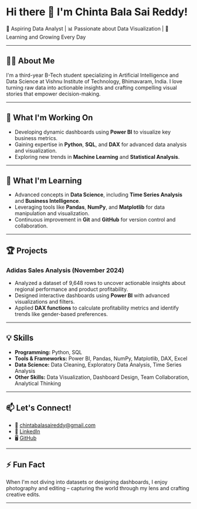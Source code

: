 # Hi there 👋 I'm Chinta Bala Sai Reddy!

🚀 Aspiring Data Analyst | 📊 Passionate about Data Visualization | 🌱 Learning and Growing Every Day

---

## 👨‍💻 About Me
I'm a third-year B-Tech student specializing in Artificial Intelligence and Data Science at Vishnu Institute of Technology, Bhimavaram, India. I love turning raw data into actionable insights and crafting compelling visual stories that empower decision-making.

---

## 🔭 What I'm Working On
- Developing dynamic dashboards using **Power BI** to visualize key business metrics.
- Gaining expertise in **Python**, **SQL**, and **DAX** for advanced data analysis and visualization.
- Exploring new trends in **Machine Learning** and **Statistical Analysis**.

---

## 🌱 What I'm Learning
- Advanced concepts in **Data Science**, including **Time Series Analysis** and **Business Intelligence**.
- Leveraging tools like **Pandas**, **NumPy**, and **Matplotlib** for data manipulation and visualization.
- Continuous improvement in **Git** and **GitHub** for version control and collaboration.

---

## 🏆 Projects
### **Adidas Sales Analysis** (November 2024)
- Analyzed a dataset of 9,648 rows to uncover actionable insights about regional performance and product profitability.
- Designed interactive dashboards using **Power BI** with advanced visualizations and filters.
- Applied **DAX functions** to calculate profitability metrics and identify trends like gender-based preferences.

---

## 💡 Skills
- **Programming:** Python, SQL  
- **Tools & Frameworks:** Power BI, Pandas, NumPy, Matplotlib, DAX, Excel  
- **Data Science:** Data Cleaning, Exploratory Data Analysis, Time Series Analysis  
- **Other Skills:** Data Visualization, Dashboard Design, Team Collaboration, Analytical Thinking

---

## 📫 Let's Connect!
- 📧 [chintabalasaireddy@gmail.com](mailto:chintabalasaireddy@gmail.com)  
- 💼 [LinkedIn](https://www.linkedin.com/in/chinta-bala-sai-reddy-14ba08249)  
- 🖥️ [GitHub](https://github.com/Balasaireddy7)  

---

## ⚡ Fun Fact
When I'm not diving into datasets or designing dashboards, I enjoy photography and editing – capturing the world through my lens and crafting creative edits.

---
